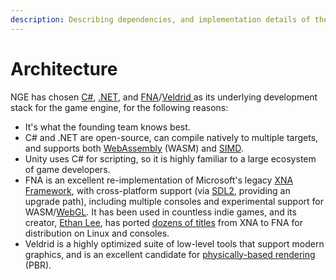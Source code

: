 ```yaml
---
description: Describing dependencies, and implementation details of the game engine.
---
```


# Architecture

NGE has chosen [C#](https://learn.microsoft.com/en-us/dotnet/csharp/), [.NET](https://dotnet.microsoft.com/en-us/), and [FNA](https://github.com/FNA-XNA/FNA)/[Veldrid ](https://github.com/mellinoe/veldrid)as its underlying development stack for the game engine, for the following reasons:

* It's what the founding team knows best.
* C# and .NET are open-source, can compile natively to multiple targets, and supports both [WebAssembly](https://webassembly.org/) (WASM) and [SIMD](https://en.wikipedia.org/wiki/Single\_instruction,\_multiple\_data).
* Unity uses C# for scripting, so it is highly familiar to a large ecosystem of game developers.
* FNA is an excellent re-implementation of Microsoft's legacy [XNA Framework](https://en.wikipedia.org/wiki/Microsoft\_XNA), with cross-platform support (via [SDL2](https://www.libsdl.org/), providing an upgrade path), including multiple consoles and experimental support for WASM/[WebGL](https://get.webgl.org/). It has been used in countless indie games, and its creator, [Ethan Lee](https://twitter.com/flibitijibibo), has ported [dozens of titles](https://www.flibitijibibo.com/index.php?page=Portfolio/Tools#01\_FNA.txt) from XNA to FNA for distribution on Linux and consoles.
* Veldrid is a highly optimized suite of low-level tools that support modern graphics, and is an excellent candidate for [physically-based rendering](https://en.wikipedia.org/wiki/Physically\_based\_rendering) (PBR).

